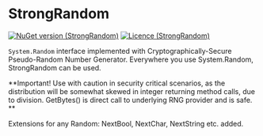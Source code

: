 # StrongRandom

[![NuGet version (StrongRandom)](https://img.shields.io/nuget/v/StrongRandom.svg)](https://www.nuget.org/packages/StrongRandom/)
[![Licence (StrongRandom)](https://img.shields.io/github/license/mashape/apistatus.svg)](https://choosealicense.com/licenses/mit/)

```System.Random``` interface implemented with Cryptographically-Secure Pseudo-Random Number Generator. 
Everywhere you use System.Random, StrongRandom can be used. 

**Important!
Use with caution in security critical scenarios, as the distribution will be somewhat skewed in integer returning method calls, due to division. GetBytes() is direct call to underlying RNG provider and is safe. **

Extensions for any Random: NextBool, NextChar, NextString etc. added.
